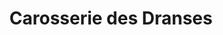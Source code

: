 ---
title: "Carosserie des Dranses"
url: /sembrancher/carosserie-des-dranses/
shop: Autowerkstatt
---